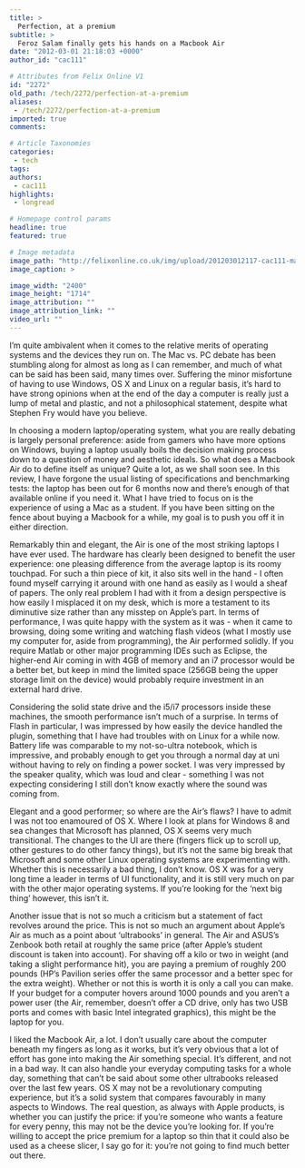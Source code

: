 ```yaml
---
title: >
  Perfection, at a premium
subtitle: >
  Feroz Salam finally gets his hands on a Macbook Air
date: "2012-03-01 21:18:03 +0000"
author_id: "cac111"

# Attributes from Felix Online V1
id: "2272"
old_path: /tech/2272/perfection-at-a-premium
aliases:
 - /tech/2272/perfection-at-a-premium
imported: true
comments:

# Article Taxonomies
categories:
 - tech
tags:
authors:
 - cac111
highlights:
 - longread

# Homepage control params
headline: true
featured: true

# Image metadata
image_path: "http://felixonline.co.uk/img/upload/201203012117-cac111-macbookair_hero_1_print.jpg"
image_caption: >

image_width: "2400"
image_height: "1714"
image_attribution: ""
image_attribution_link: ""
video_url: ""
---
```


I’m quite ambivalent when it comes to the relative merits of operating systems and the devices they run on. The Mac vs. PC debate has been stumbling along for almost as long as I can remember, and much of what can be said has been said, many times over. Suffering the minor misfortune of having to use Windows, OS X and Linux on a regular basis, it’s hard to have strong opinions when at the end of the day a computer is really just a lump of metal and plastic, and not a philosophical statement, despite what Stephen Fry would have you believe.

In choosing a modern laptop/operating system, what you are really debating is largely personal preference: aside from gamers who have more options on Windows, buying a laptop usually boils the decision making process down to a question of money and aesthetic ideals. So what does a Macbook Air do to define itself as unique? Quite a lot, as we shall soon see. In this review, I have forgone the usual listing of specifications and benchmarking tests: the laptop has been out for 6 months now and there’s enough of that available online if you need it. What I have tried to focus on is the experience of using a Mac as a student. If you have been sitting on the fence about buying a Macbook for a while, my goal is to push you off it in either direction.

Remarkably thin and elegant, the Air is one of the most striking laptops I have ever used. The hardware has clearly been designed to benefit the user experience: one pleasing difference from the average laptop is its roomy touchpad. For such a thin piece of kit, it also sits well in the hand - I often found myself carrying it around with one hand as easily as I would a sheaf of papers. The only real problem I had with it from a design perspective is how easily I misplaced it on my desk, which is more a testament to its diminutive size rather than any misstep on Apple’s part.
 In terms of performance, I was quite happy with the system as it was - when it came to browsing, doing some writing and watching flash videos (what I mostly use my computer for, aside from programming), the Air performed solidly. If you require Matlab or other major programming IDEs such as Eclipse, the higher-end Air coming in with 4GB of memory and an i7 processor would be a better bet, but keep in mind the limited space (256GB being the upper storage limit on the device) would probably require investment in an external hard drive.

Considering the solid state drive and the i5/i7 processors inside these machines, the smooth performance isn’t much of a surprise. In terms of Flash in particular, I was impressed by how easily the device handled the plugin, something that I have had troubles with on Linux for a while now. Battery life was comparable to my not-so-ultra notebook, which is impressive, and probably enough to get you through a normal day at uni without having to rely on finding a power socket. I was very impressed by the speaker quality, which was loud and clear - something I was not expecting considering I still don’t know exactly where the sound was coming from.

Elegant and a good performer; so where are the Air’s flaws? I have to admit I was not too enamoured of OS X. Where I look at plans for Windows 8 and sea changes that Microsoft has planned, OS X seems very much transitional. The changes to the UI are there (fingers flick up to scroll up, other gestures to do other fancy things), but it’s not the same big break that Microsoft and some other Linux operating systems are experimenting with. Whether this is necessarily a bad thing, I don’t know. OS X was for a very long time a leader in terms of UI functionality, and it is still very much on par with the other major operating systems. If you’re looking for the ‘next big thing’ however, this isn’t it.

Another issue that is not so much a criticism but a statement of fact revolves around the price. This is not so much an argument about Apple’s Air as much as a point about ‘ultrabooks’ in general. The Air and ASUS’s Zenbook both retail at roughly the same price (after Apple’s student discount is taken into account). For shaving off a kilo or two in weight (and taking a slight performance hit), you are paying a premium of roughly 200 pounds (HP’s Pavilion series offer the same processor and a better spec for the extra weight). Whether or not this is worth it is only a call you can make. If your budget for a computer hovers around 1000 pounds and you aren’t a power user (the Air, remember, doesn’t offer a CD drive, only has two USB ports and comes with basic Intel integrated graphics), this might be the laptop for you.

I liked the Macbook Air, a lot. I don’t usually care about the computer beneath my fingers as long as it works, but it’s very obvious that a lot of effort has gone into making the Air something special. It’s different, and not in a bad way. It can also handle your everyday computing tasks for a whole day, something that can’t be said about some other ultrabooks released over the last few years. OS X may not be a revolutionary computing experience, but it’s a solid system that compares favourably in many aspects to Windows. The real question, as always with Apple products, is whether you can justify the price: if you’re someone who wants a feature for every penny, this may not be the device you’re looking for. If you’re willing to accept the price premium for a laptop so thin that it could also be used as a cheese slicer, I say go for it: you’re not going to find much better out there.

